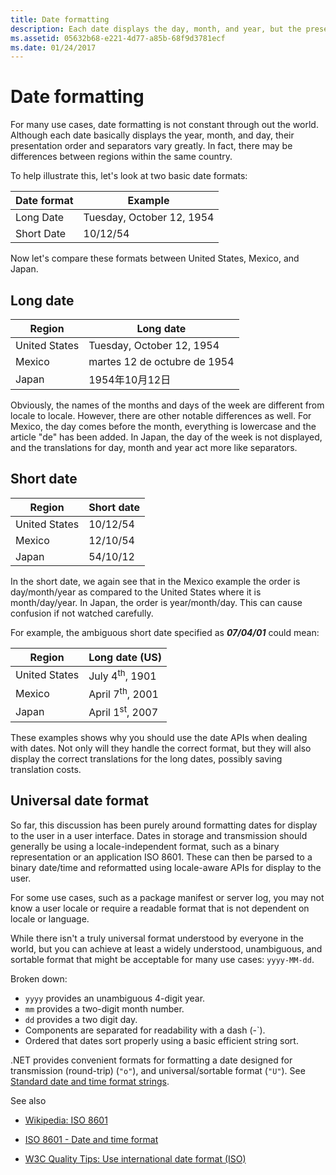 ```yaml
---
title: Date formatting
description: Each date displays the day, month, and year, but the presentation order and separators can vary in different countries/regions.
ms.assetid: 05632b68-e221-4d77-a85b-68f9d3781ecf
ms.date: 01/24/2017
---
```

# Date formatting

For many use cases, date formatting is not constant through out the world.
Although each date basically displays the year, month, and day, their presentation order and separators vary greatly.
In fact, there may be differences between regions within the same country.

To help illustrate this, let's look at two basic date formats:

| Date format | Example |
| -- | -- |
| Long Date | Tuesday, October 12, 1954 |
| Short Date | 10/12/54 |

Now let's compare these formats between United States, Mexico, and Japan.

## Long date

| Region | Long date |
| -- | -- |
| United States | Tuesday, October 12, 1954 |
| Mexico        | martes 12 de octubre de 1954 |
| Japan         | <span lang="ja">1954年10月12日</span> |

Obviously, the names of the months and days of the week are different from locale to locale.
However, there are other notable differences as well.
For Mexico, the day comes before the month, everything is lowercase and the article "de" has been added.
In Japan, the day of the week is not displayed, and the translations for day, month and year act more like separators.

## Short date

| Region | Short date |
| -- | -- |
| United States | 10/12/54 |
| Mexico        | 12/10/54 |
| Japan         | 54/10/12 |

In the short date, we again see that in the Mexico example the order is day/month/year as compared to the United States where it is month/day/year.
In Japan, the order is year/month/day.
This can cause confusion if not watched carefully.

For example, the ambiguous short date specified as ***07/04/01*** could mean:

| Region | Long date (US) |
| -- | -- |
| United States | July 4<sup>th</sup>, 1901 |
| Mexico        | April 7<sup>th</sup>, 2001 |
| Japan         | April 1<sup>st</sup>, 2007 |

These examples shows why you should use the date APIs when dealing with dates.
Not only will they handle the correct format, but they will also display the correct translations for the long dates, possibly saving translation costs.

## Universal date format

So far, this discussion has been purely around formatting dates for display to the user in a user interface.
Dates in storage and transmission should generally be using a locale-independent format, such as a binary representation or an application ISO 8601.
These can then be parsed to a binary date/time and reformatted using locale-aware APIs for display to the user.

For some use cases, such as a package manifest or server log, you may not know a user locale or require a readable format that is not dependent on locale or language.

While there isn't a truly universal format understood by everyone in the world, but you can achieve at least a widely understood, unambiguous, and sortable format that might be acceptable for many use cases: `yyyy-MM-dd`.

Broken down:

- `yyyy` provides an unambiguous 4-digit year.
- `mm` provides a two-digit month number.
- `dd` provides a two digit day.
- Components are separated for readability with a dash (-`).
- Ordered that dates sort properly using a basic efficient string sort.

.NET provides convenient formats for formatting a date designed for transmission (round-trip) (`"o"`), and universal/sortable format (`"U"`).
See [Standard date and time format strings](https://docs.microsoft.com/dotnet/standard/base-types/standard-date-and-time-format-strings).

See also

- [Wikipedia: ISO 8601](https://en.wikipedia.org/wiki/ISO_8601)

- [ISO 8601 - Date and time format](https://www.iso.org/iso-8601-date-and-time-format.html)

- [W3C Quality Tips: Use international date format (ISO)](https://www.w3.org/QA/Tips/iso-date)
